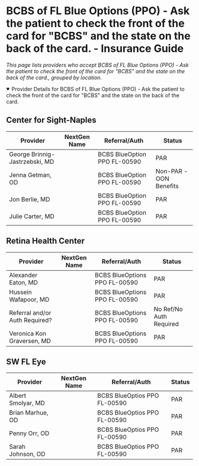 # BCBS of FL Blue Options (PPO) - Ask the patient to check the front of the card for "BCBS" and the state on the back of the card. - Insurance Guide

*This page lists providers who accept BCBS of FL Blue Options (PPO) - Ask the patient to check the front of the card for "BCBS" and the state on the back of the card., grouped by location.*

<details open><summary>Provider Details for BCBS of FL Blue Options (PPO) - Ask the patient to check the front of the card for "BCBS" and the state on the back of the card.</summary>

## Center for Sight-Naples

| Provider | NextGen Name | Referral/Auth | Status |
|----------|-------------|--------------|--------|
| George Brinnig-Jastrzebski, MD |  | BCBS BlueOption PPO FL-00590 | PAR |
| Jenna Getman, OD |  | BCBS BlueOption PPO FL-00590 | Non-PAR -OON Benefits |
| Jon Berlie, MD |  | BCBS BlueOption PPO FL-00590 | PAR |
| Julie Carter, MD |  | BCBS BlueOption PPO FL-00590 | PAR |

## Retina Health Center

| Provider | NextGen Name | Referral/Auth | Status |
|----------|-------------|--------------|--------|
| Alexander Eaton, MD |  | BCBS BlueOptions PPO FL-00590 | PAR |
| Hussein Wafapoor, MD |  | BCBS BlueOptions PPO FL-00590 | PAR |
| Referral and/or Auth Required? |  | BCBS BlueOptions PPO FL-00590 | No Ref/No Auth Required |
| Veronica Kon Graversen, MD |  | BCBS BlueOptions PPO FL-00590 | PAR |

## SW FL Eye

| Provider | NextGen Name | Referral/Auth | Status |
|----------|-------------|--------------|--------|
| Albert Smolyar, MD |  | BCBS BlueOptios PPO FL-00590 | PAR |
| Brian Marhue, OD |  | BCBS BlueOptios PPO FL-00590 | PAR |
| Penny Orr, OD |  | BCBS BlueOptios PPO FL-00590 | PAR |
| Sarah Johnson, OD |  | BCBS BlueOptios PPO FL-00590 | PAR |

</details>

